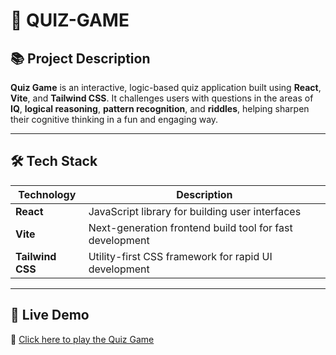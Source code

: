 # 🎯 QUIZ-GAME

## 📚 Project Description

**Quiz Game** is an interactive, logic-based quiz application built using **React**, **Vite**, and **Tailwind CSS**. It challenges users with questions in the areas of **IQ**, **logical reasoning**, **pattern recognition**, and **riddles**, helping sharpen their cognitive thinking in a fun and engaging way.

---

## 🛠️ Tech Stack

| Technology     | Description                                               |
|----------------|-----------------------------------------------------------|
| **React**      | JavaScript library for building user interfaces           |
| **Vite**       | Next-generation frontend build tool for fast development  |
| **Tailwind CSS** | Utility-first CSS framework for rapid UI development    |

---

## 🚀 Live Demo

🔗 [Click here to play the Quiz Game](https://quiz-gam.netlify.app/)

